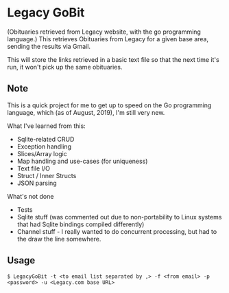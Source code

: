 # Legacy GoBit
(Obituaries retrieved from Legacy website, with the go programming language.)
This retrieves Obituaries from Legacy for a given base area, sending the results via Gmail.

This will store the links retrieved in a basic text file so that the next time it's run, it 
won't pick up the same obituaries.

## Note
This is a quick project for me to get up to speed on the Go programming language, which (as of August, 2019), I'm still very new.

What I've learned from this:
* Sqlite-related CRUD
* Exception handling
* Slices/Array logic
* Map handling and use-cases (for uniqueness)
* Text file I/O
* Struct / Inner Structs
* JSON parsing

What's not done
* Tests
* Sqlite stuff (was commented out due to non-portability to Linux systems that had Sqlite bindings compiled differently)
* Channel stuff - I really wanted to do concurrent processing, but had to the draw the line somewhere.

## Usage
`$ LegacyGoBit -t <to email list separated by ,> -f <from email> -p <password> -u <Legacy.com base URL>`

